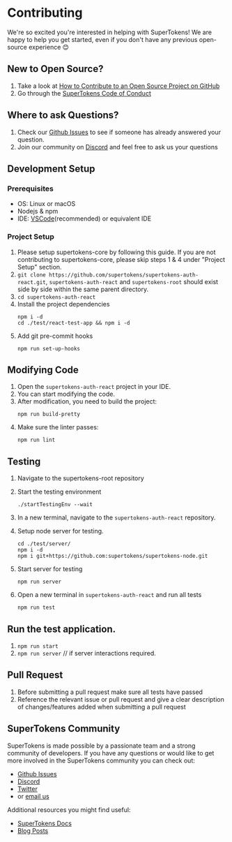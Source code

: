 # Contributing

We're so excited you're interested in helping with SuperTokens! We are happy to help you get started, even if you don't have any previous open-source experience :blush:

## New to Open Source?
1. Take a look at [How to Contribute to an Open Source Project on GitHub](https://egghead.io/courses/how-to-contribute-to-an-open-source-project-on-github)
2. Go through the [SuperTokens Code of Conduct](https://github.com/supertokens/supertokens-auth-react/blob/master/CODE_OF_CONDUCT.md)

## Where to ask Questions?
1. Check our [Github Issues](https://github.com/supertokens/supertokens-auth-react/issues) to see if someone has already answered your question.  
2. Join our community on [Discord](https://supertokens.io/discord) and feel free to ask us your questions  


## Development Setup  

### Prerequisites
- OS: Linux or macOS
- Nodejs & npm
- IDE: [VSCode](https://code.visualstudio.com/download)(recommended) or equivalent IDE  

### Project Setup
1. Please setup supertokens-core by following this guide. If you are not contributing to supertokens-core, please skip steps 1 & 4 under "Project Setup" section.
2. `git clone https://github.com/supertokens/supertokens-auth-react.git`, `supertokens-auth-react` and `supertokens-root` should exist side by side within the same parent directory.
3. `cd supertokens-auth-react`
4. Install the project dependencies
   ```
   npm i -d
   cd ./test/react-test-app && npm i -d
   ```
5. Add git pre-commit hooks
   ```
   npm run set-up-hooks
   ```

## Modifying Code  
1. Open the `supertokens-auth-react` project in your IDE.
2. You can start modifying the code.
3. After modification, you need to build the project:
   ```
   npm run build-pretty
   ```
4. Make sure the linter passes:
   ```
   npm run lint
   ```

## Testing

1. Navigate to the supertokens-root repository
2. Start the testing environment
   ```
   ./startTestingEnv --wait
   ```

3. In a new terminal, navigate to the `supertokens-auth-react` repository.


4. Setup node server for testing.

   ```
   cd ./test/server/
   npm i -d
   npm i git+https://github.com:supertokens/supertokens-node.git
   ```

5. Start server for testing

   ```
   npm run server
   ```

6. Open a new terminal in `supertokens-auth-react` and run all tests

   ```
   npm run test
   ```

## Run the test application.

1. `npm run start`
2. `npm run server` // if server interactions required.


## Pull Request
1. Before submitting a pull request make sure all tests have passed
2. Reference the relevant issue or pull request and give a clear description of changes/features added when submitting a pull request

## SuperTokens Community
SuperTokens is made possible by a passionate team and a strong community of developers. If you have any questions or would like to get more involved in the SuperTokens community you can check out:
  - [Github Issues](https://github.com/supertokens/supertokens-auth-react/issues)
  - [Discord](https://supertokens.io/discord)
  - [Twitter](https://twitter.com/supertokensio)
  - or [email us](mailto:team@supertokens.io)
  
Additional resources you might find useful:
  - [SuperTokens Docs](https://supertokens.io/docs/community/getting-started/installation)
  - [Blog Posts](https://supertokens.io/blog/)